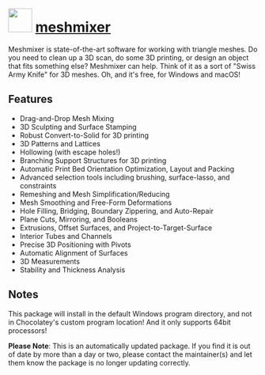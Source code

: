 ﻿# <img src="https://cdn.jsdelivr.net/gh/mkevenaar/chocolatey-packages@6b940fe0b9134a855b5aa1c0f35ed69cb12ea13a/icons/meshmixer.png" width="48" height="48"/> [meshmixer](https://community.chocolatey.org/packages/meshmixer)

Meshmixer is state-of-the-art software for working with triangle meshes. Do you need to clean up a 3D scan, do some 3D printing, or design an object that fits something else? Meshmixer can help. Think of it as a sort of "Swiss Army Knife" for 3D meshes. Oh, and it's free, for Windows and macOS!

## Features

- Drag-and-Drop Mesh Mixing
- 3D Sculpting and Surface Stamping
- Robust Convert-to-Solid for 3D printing
- 3D Patterns and Lattices
- Hollowing (with escape holes!)
- Branching Support Structures for 3D printing
- Automatic Print Bed Orientation Optimization, Layout and Packing
- Advanced selection tools including brushing, surface-lasso, and constraints
- Remeshing and Mesh Simplification/Reducing
- Mesh Smoothing and Free-Form Deformations
- Hole Filling, Bridging, Boundary Zippering, and Auto-Repair
- Plane Cuts, Mirroring, and Booleans
- Extrusions, Offset Surfaces, and Project-to-Target-Surface
- Interior Tubes and Channels
- Precise 3D Positioning with Pivots
- Automatic Alignment of Surfaces
- 3D Measurements
- Stability and Thickness Analysis

## Notes

This package will install in the default Windows program directory, and not in Chocolatey's custom program location! And it only supports 64bit processors!

**Please Note**: This is an automatically updated package. If you find it is
out of date by more than a day or two, please contact the maintainer(s) and
let them know the package is no longer updating correctly.

